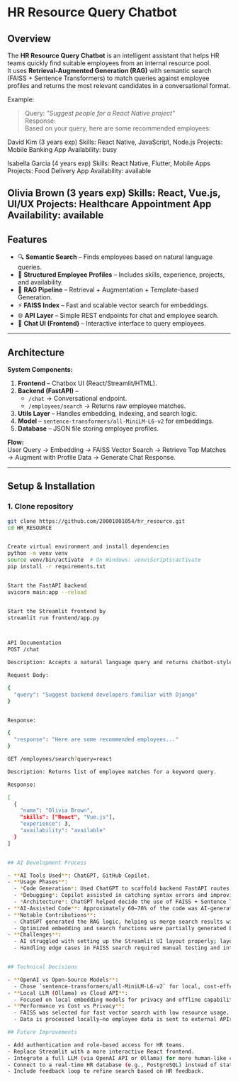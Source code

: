# HR Resource Query Chatbot

## Overview
The **HR Resource Query Chatbot** is an intelligent assistant that helps HR teams quickly find suitable employees from an internal resource pool.  
It uses **Retrieval-Augmented Generation (RAG)** with semantic search (FAISS + Sentence Transformers) to match queries against employee profiles and returns the most relevant candidates in a conversational format.  

Example:  
> Query: *"Suggest people for a React Native project"*  
> Response:  
Based on your query, here are some recommended employees:

David Kim (3 years exp) Skills: React Native, JavaScript, Node.js Projects: Mobile Banking App Availability: busy

Isabella Garcia (4 years exp) Skills: React Native, Flutter, Mobile Apps Projects: Food Delivery App Availability: available

Olivia Brown (3 years exp) Skills: React, Vue.js, UI/UX Projects: Healthcare Appointment App Availability: available
---

## Features
- 🔍 **Semantic Search** – Finds employees based on natural language queries.  
- 📂 **Structured Employee Profiles** – Includes skills, experience, projects, and availability.  
- 🤖 **RAG Pipeline** – Retrieval + Augmentation + Template-based Generation.  
- ⚡ **FAISS Index** – Fast and scalable vector search for embeddings.  
- 🌐 **API Layer** – Simple REST endpoints for chat and employee search.  
- 💬 **Chat UI (Frontend)** – Interactive interface to query employees.  

---

## Architecture
**System Components:**  
1. **Frontend** – Chatbox UI (React/Streamlit/HTML).  
2. **Backend (FastAPI)** –  
   - `/chat` → Conversational endpoint.  
   - `/employees/search` → Returns raw employee matches.  
3. **Utils Layer** – Handles embedding, indexing, and search logic.  
4. **Model** – `sentence-transformers/all-MiniLM-L6-v2` for embeddings.  
5. **Database** – JSON file storing employee profiles.  

**Flow:**  
User Query → Embedding → FAISS Vector Search → Retrieve Top Matches → Augment with Profile Data → Generate Chat Response.  

---

## Setup & Installation
### 1. Clone repository
```bash
git clone https://github.com/20001001054/hr_resource.git
cd HR_RESOURCE


Create virtual environment and install dependencies
python -m venv venv
source venv/bin/activate  # On Windows: venv\Scripts\activate
pip install -r requirements.txt


Start the FastAPI backend
uvicorn main:app --reload


Start the Streamlit frontend by
streamlit run frontend/app.py



API Documentation
POST /chat

Description: Accepts a natural language query and returns chatbot-style recommendations.

Request Body:

{
  "query": "Suggest backend developers familiar with Django"
}


Response:

{
  "response": "Here are some recommended employees..."
}

GET /employees/search?query=react

Description: Returns list of employee matches for a keyword query.

Response:

[
  {
    "name": "Olivia Brown",
    "skills": ["React", "Vue.js"],
    "experience": 3,
    "availability": "available"
  }
]


## AI Development Process

- **AI Tools Used**: ChatGPT, GitHub Copilot.
- **Usage Phases**:
  - *Code Generation*: Used ChatGPT to scaffold backend FastAPI routes and RAG flow.
  - *Debugging*: Copilot assisted in catching syntax errors and improving function suggestions.
  - *Architecture*: ChatGPT helped decide the use of FAISS + Sentence Transformers.
- **AI-Assisted Code**: Approximately 60–70% of the code was AI-generated with manual refinements.
- **Notable Contributions**:
  - ChatGPT generated the RAG logic, helping us merge search results with employee profiles dynamically.
  - Optimized embedding and search functions were partially generated by AI and manually tuned.
- **Challenges**:
  - AI struggled with setting up the Streamlit UI layout properly; layout refinements were hand-coded.
  - Handling edge cases in FAISS search required manual testing and intervention.


## Technical Decisions

- **OpenAI vs Open-Source Models**:
  - Chose `sentence-transformers/all-MiniLM-L6-v2` for local, cost-effective embedding instead of OpenAI due to cost and privacy concerns.
- **Local LLM (Ollama) vs Cloud API**:
  - Focused on local embedding models for privacy and offline capabilities. Did not use full LLMs (e.g., Ollama or OpenAI ChatGPT API) due to compute constraints.
- **Performance vs Cost vs Privacy**:
  - FAISS was selected for fast vector search with low resource usage.
  - Data is processed locally—no employee data is sent to external APIs to preserve confidentiality.

## Future Improvements

- Add authentication and role-based access for HR teams.
- Replace Streamlit with a more interactive React frontend.
- Integrate a full LLM (via OpenAI API or Ollama) for more human-like conversation.
- Connect to a real-time HR database (e.g., PostgreSQL) instead of static JSON.
- Include feedback loop to refine search based on HR feedback.
